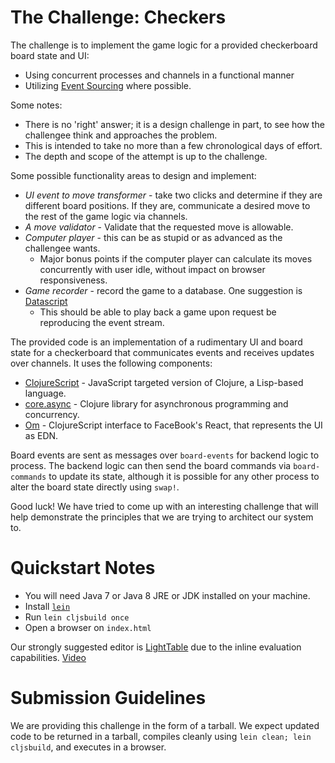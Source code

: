 The Challenge: Checkers
====================================

The challenge is to implement the game logic for a provided checkerboard board state and UI:

* Using concurrent processes and channels in a functional manner
* Utilizing [Event Sourcing](http://www.jayway.com/2013/04/02/event-sourcing-in-clojure/) where possible.

Some notes:

* There is no 'right' answer; it is a design challenge in part, to see how the challengee think and approaches the problem.
* This is intended to take no more than a few chronological days of effort.
* The depth and scope of the attempt is up to the challenge.

Some possible functionality areas to design and implement:

* *UI event to move transformer* - take two clicks and determine if they are different board positions.  If they are, communicate a desired move to the rest of the game logic via channels.
* *A move validator* - Validate that the requested move is allowable.
* *Computer player* - this can be as stupid or as advanced as the challengee wants.
	* Major bonus points if the computer player can calculate its moves concurrently with user idle, without impact on browser responsiveness.
* *Game recorder* - record the game to a database.  One suggestion is [Datascript](https://github.com/tonsky/datascript)
	* This should be able to play back a game upon request be reproducing the event stream.

The provided code is an implementation of a rudimentary UI and board state for a checkerboard that communicates events and receives updates over channels.  It uses the following components:

* [ClojureScript](https://github.com/clojure/clojurescript) - JavaScript targeted version of Clojure, a Lisp-based language.
* [core.async](https://github.com/clojure/core.async) - Clojure library for asynchronous programming and concurrency.
* [Om](https://github.com/swannodette/om) - ClojureScript interface to FaceBook's React, that represents the UI as EDN.

Board events are sent as messages over `board-events` for backend logic to process.  The backend logic can then send the board commands via `board-commands` to update its state, although it is possible for any other process to alter the board state directly using `swap!`.

Good luck!  We have tried to come up with an interesting challenge that will help demonstrate the principles that we are trying to architect our system to.

Quickstart Notes
================

* You will need Java 7 or Java 8 JRE or JDK installed on your machine.
* Install [`lein`](http://leiningen.org/)
* Run `lein cljsbuild once`
* Open a browser on `index.html`

Our strongly suggested editor is [LightTable](http://lighttable.com/) due to the inline evaluation capabilities.  [Video](https://www.youtube.com/watch?v=cs3lO4FE3U4)

Submission Guidelines
=====================

We are providing this challenge in the form of a tarball.  We expect updated code to be returned in a tarball, compiles cleanly using `lein clean; lein cljsbuild`, and executes in a browser.
